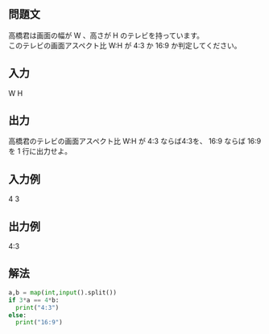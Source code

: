 ## 問題文
高橋君は画面の幅が W 、高さが H のテレビを持っています。  
このテレビの画面アスペクト比 W:H が 4:3 か 16:9 か判定してください。  
## 入力
W H
## 出力
高橋君のテレビの画面アスペクト比 W:H が 4:3 ならば4:3を、 16:9 ならば 16:9 を 1 行に出力せよ。
## 入力例
4 3
## 出力例
4:3
## 解法

```python
a,b = map(int,input().split())
if 3*a == 4*b:
  print("4:3")
else:
  print("16:9")
